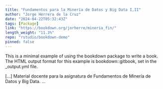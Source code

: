 ```yaml
---
title: "Fundamentos para la Minería de Datos y Big Data I,II"
author: "Jorge Herrera de la Cruz"
date: "2024-04-22T05:32:43Z"
tags: [Package]
link: "https://bookdown.org/jorherre/mineria_fin/"
length_weight: "11.3%"
repo: "rstudio/bookdown-demo"
pinned: false
---
```


<p>This is a minimal example of using the bookdown package to write a book.
The HTML output format for this example is bookdown::gitbook,
set in the _output.yml file.</p> [...] Material docente para la asignatura de Fundamentos de Minería de Datos y Big Data. ...
